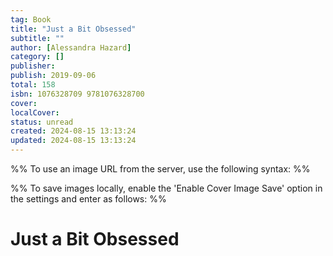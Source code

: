 ```yaml
---
tag: Book
title: "Just a Bit Obsessed"
subtitle: ""
author: [Alessandra Hazard]
category: []
publisher: 
publish: 2019-09-06
total: 158
isbn: 1076328709 9781076328700
cover: 
localCover: 
status: unread
created: 2024-08-15 13:13:24
updated: 2024-08-15 13:13:24
---
```


%% To use an image URL from the server, use the following syntax: %%


%% To save images locally, enable the 'Enable Cover Image Save' option in the settings and enter as follows: %%


# Just a Bit Obsessed
